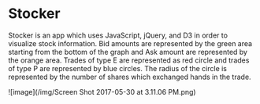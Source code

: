 # Stocker

Stocker is an app which uses JavaScript, jQuery, and D3 in order to visualize stock information. Bid amounts are represented by the green area starting from the bottom of the graph and Ask amount are represented by the orange area. Trades of type E are represented as red circle and trades of type P are represented by blue circles. The radius of the circle is represented by the number of shares which exchanged hands in the trade.

![image](/img/Screen Shot 2017-05-30 at 3.11.06 PM.png)
